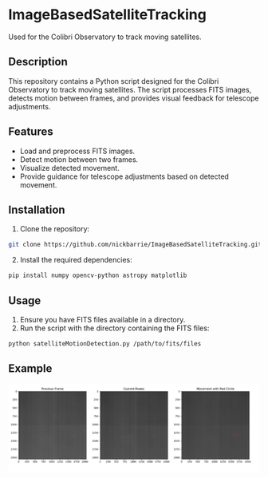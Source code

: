 # ImageBasedSatelliteTracking

Used for the Colibri Observatory to track moving satellites.

## Description

This repository contains a Python script designed for the Colibri Observatory to track moving satellites. The script processes FITS images, detects motion between frames, and provides visual feedback for telescope adjustments.

## Features

- Load and preprocess FITS images.
- Detect motion between two frames.
- Visualize detected movement.
- Provide guidance for telescope adjustments based on detected movement.

## Installation

1. Clone the repository:
```bash
git clone https://github.com/nickbarrie/ImageBasedSatelliteTracking.git
```

2. Install the required dependencies:
```bash
pip install numpy opencv-python astropy matplotlib
```

## Usage

1. Ensure you have FITS files available in a directory.
2. Run the script with the directory containing the FITS files:
```bash
python satelliteMotionDetection.py /path/to/fits/files
```

## Example
  ![Example Image](Example.JPG)
